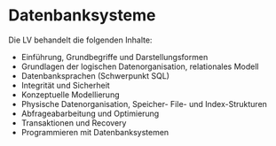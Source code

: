 # Datenbanksysteme


Die LV behandelt die folgenden Inhalte:
- Einführung, Grundbegriffe und Darstellungsformen
- Grundlagen der logischen Datenorganisation, relationales Modell
- Datenbanksprachen (Schwerpunkt SQL)
- Integrität und Sicherheit
- Konzeptuelle Modellierung
- Physische Datenorganisation, Speicher- File- und Index-Strukturen
- Abfrageabarbeitung und Optimierung
- Transaktionen und Recovery
- Programmieren mit Datenbanksystemen
